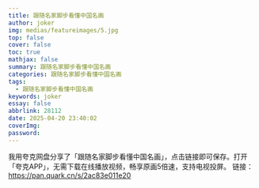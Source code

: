 ```yaml
---
title: 跟随名家脚步看懂中国名画
author: joker
img: medias/featureimages/5.jpg
top: false
cover: false
toc: true
mathjax: false
summary: 跟随名家脚步看懂中国名画
categories: 跟随名家脚步看懂中国名画
tags:
  - 跟随名家脚步看懂中国名画
keywords: joker
essay: false
abbrlink: 28112
date: 2025-04-20 23:40:02
coverImg:
password:
---
```


我用夸克网盘分享了「跟随名家脚步看懂中国名画」，点击链接即可保存。打开「夸克APP」，无需下载在线播放视频，畅享原画5倍速，支持电视投屏。
链接：https://pan.quark.cn/s/2ac83e011e20
